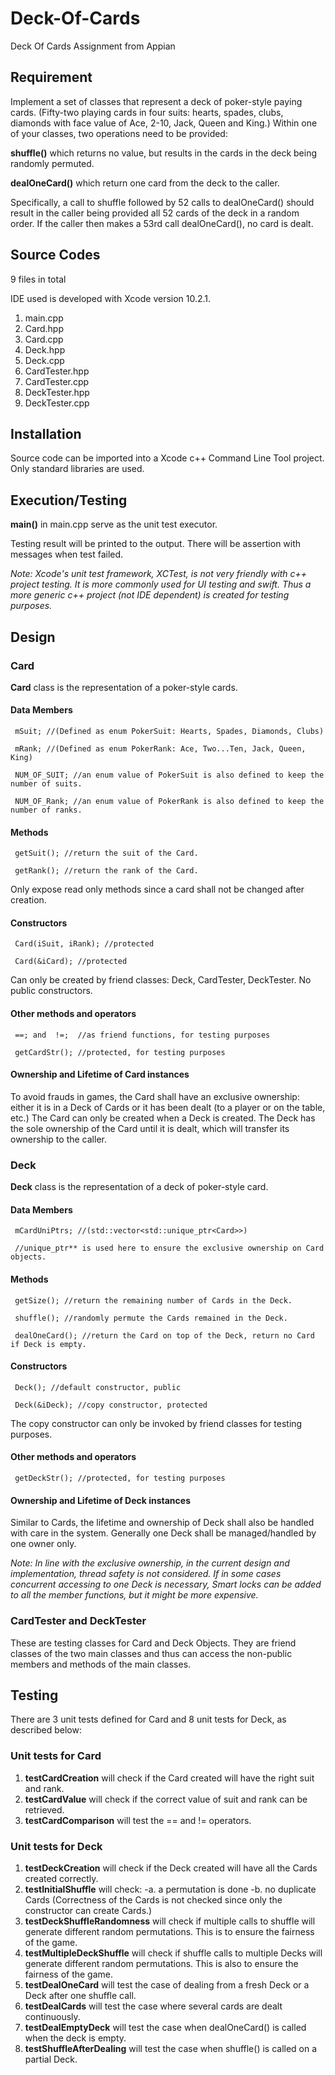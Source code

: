 # Deck-Of-Cards
Deck Of Cards Assignment from Appian

## Requirement
 Implement a set of classes that represent a deck of poker-style paying cards.
 (Fifty-two playing cards in four suits: hearts, spades, clubs, diamonds with
 face value of Ace, 2-10, Jack, Queen and King.) Within one of your classes, two operations need to be provided:

 **shuffle()** which returns no value, but results in the cards in the deck being randomly permuted.

 **dealOneCard()** which return one card from the deck to the caller.

 Specifically, a call to shuffle followed by 52 calls to dealOneCard() should result in the caller being provided all 52 cards of the deck in a random order. If the caller then makes a 53rd call dealOneCard(), no card is dealt.

## Source Codes
 9 files in total

 IDE used is developed with Xcode version 10.2.1.

 1. main.cpp
 2. Card.hpp
 3. Card.cpp
 4. Deck.hpp
 5. Deck.cpp
 6. CardTester.hpp
 7. CardTester.cpp
 8. DeckTester.hpp
 9. DeckTester.cpp

## Installation
 Source code can be imported into a Xcode c++ Command Line Tool project.
 Only standard libraries are used.

## Execution/Testing
 **main()** in main.cpp serve as the unit test executor.

 Testing result will be printed to the output. There will be assertion with messages when test failed.

 _Note: Xcode's unit test framework, XCTest, is not very friendly with c++ project testing. It is more commonly used for UI testing and swift. Thus a more generic c++ project (not IDE dependent) is created for testing purposes._

## Design

### Card
 **Card** class is the representation of a poker-style cards.
#### Data Members
     mSuit; //(Defined as enum PokerSuit: Hearts, Spades, Diamonds, Clubs)

     mRank; //(Defined as enum PokerRank: Ace, Two...Ten, Jack, Queen, King)

     NUM_OF_SUIT; //an enum value of PokerSuit is also defined to keep the number of suits.

     NUM_OF_Rank; //an enum value of PokerRank is also defined to keep the number of ranks.
#### Methods
     getSuit(); //return the suit of the Card.

     getRank(); //return the rank of the Card.

 Only expose read only methods since a card shall not be changed after creation.
#### Constructors
     Card(iSuit, iRank); //protected

     Card(&iCard); //protected

 Can only be created by friend classes: Deck, CardTester, DeckTester. No public constructors.
#### Other methods and operators
     ==; and  !=;  //as friend functions, for testing purposes

     getCardStr(); //protected, for testing purposes
#### Ownership and Lifetime of Card instances
 To avoid frauds in games, the Card shall have an exclusive ownership: either it is in a Deck of Cards or it has been dealt (to a player or on the table, etc.) The Card can only be created when a Deck is created. The Deck has the sole ownership of the Card until it is dealt, which will transfer its ownership to the caller.

### Deck
 **Deck** class is the representation of a deck of poker-style card.
#### Data Members
     mCardUniPtrs; //(std::vector<std::unique_ptr<Card>>)

     //unique_ptr** is used here to ensure the exclusive ownership on Card objects.
#### Methods
     getSize(); //return the remaining number of Cards in the Deck.

     shuffle(); //randomly permute the Cards remained in the Deck.

     dealOneCard(); //return the Card on top of the Deck, return no Card if Deck is empty.

#### Constructors
     Deck(); //default constructor, public

     Deck(&iDeck); //copy constructor, protected

 The copy constructor can only be invoked by friend classes for testing purposes.

#### Other methods and operators
     getDeckStr(); //protected, for testing purposes

#### Ownership and Lifetime of Deck instances
 Similar to Cards, the lifetime and ownership of Deck shall also be handled with care in the system. Generally one Deck shall be managed/handled by one owner only.

 _Note: In line with the exclusive ownership, in the current design and implementation, thread safety is not considered. If in some cases concurrent accessing to one Deck is necessary, Smart locks can be added to all the member functions, but it might be more expensive._

### CardTester and DeckTester
 These are testing classes for Card and Deck Objects. They are friend classes of the two main classes and thus can access the non-public members and methods of the main classes.

## Testing
 There are 3 unit tests defined for Card and 8 unit tests for Deck, as described below:

### Unit tests for Card
 1. **testCardCreation** will check if the Card created will have the right suit and rank.
 2. **testCardValue** will check if the correct value of suit and rank can be retrieved.
 3. **testCardComparison** will test the == and != operators.

### Unit tests for Deck
 1. **testDeckCreation** will check if the Deck created will have all the Cards created correctly.
 2. **testInitialShuffle** will check:
    -a. a permutation is done
    -b. no duplicate Cards
 (Correctness of the Cards is not checked since only the constructor can create Cards.)
 3. **testDeckShuffleRandomness** will check if multiple calls to shuffle will generate different random permutations. This is to ensure the fairness of the game.
 4. **testMultipleDeckShuffle** will check if shuffle calls to multiple Decks will generate different random permutations. This is also to ensure the fairness of the game.
 5. **testDealOneCard** will test the case of dealing from a fresh Deck or a Deck after one shuffle call.
 6. **testDealCards** will test the case where several cards are dealt continuously.
 7. **testDealEmptyDeck** will test the case when dealOneCard() is called when the deck is empty.
 8. **testShuffleAfterDealing** will test the case when shuffle() is called on a partial Deck.
